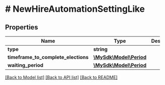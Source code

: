 # # NewHireAutomationSettingLike

## Properties

Name | Type | Description | Notes
------------ | ------------- | ------------- | -------------
**type** | **string** |  | [optional]
**timeframe_to_complete_elections** | [**\MySdk\Model\Period**](Period.md) |  | [optional]
**waiting_period** | [**\MySdk\Model\Period**](Period.md) |  | [optional]

[[Back to Model list]](../../README.md#models) [[Back to API list]](../../README.md#endpoints) [[Back to README]](../../README.md)
